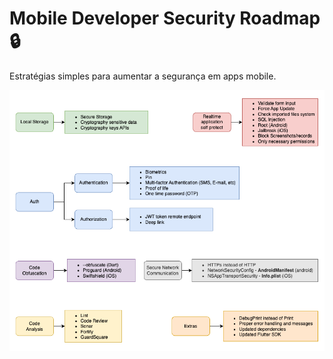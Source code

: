 # Mobile Developer Security Roadmap 🔒

Estratégias simples para aumentar a segurança em apps mobile.

![guide_image](https://github.com/Jadiel-Santana/mobile_security/blob/main/Mobile%20Security.png)

